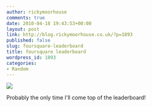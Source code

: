 ```yaml
---
author: rickymoorhouse
comments: true
date: 2010-04-18 19:43:53+00:00
layout: post
link: http://blog.rickymoorhouse.co.uk/?p=1893
published: false
slug: foursquare-leaderboard
title: foursquare leaderboard
wordpress_id: 1893
categories:
- Random
---
```


[![](http://rickymoorhouse.files.wordpress.com/2010/04/4square.png)](http://rickymoorhouse.files.wordpress.com/2010/04/4square.png)

Probably the only time I'll come top of the leaderboard!
